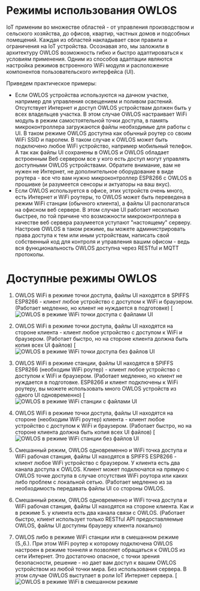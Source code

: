 # Режимы использования OWLOS 

IoT применим во множестве областей - от управления производством и сельского хозяйства, до офисов, квартир, частных домов и подсобных помещений. 
Каждая из областей накладывает свои правила и ограничения на IoT устройства. Осознавая это, мы заложили в архитектуру OWLOS возможность гибко и быстро адаптироваться к условиям применения.
Одним из способов адаптации являются настройка режимов встроенного WiFi модуля и расположение компонентов пользовательского интерфейса (UI).

Приведем практическое примеры:
- Если OWLOS устройства используются на дачном участке, например для управления освещением и поливом растений. Отсутствует Интернет и доступ OWLOS устройствам должен быть у всех владельцев участка. В этом случае OWLOS настраивает WiFi модуль в режим самостоятельной точки доступа, в память микроконтроллера загружаются файлы необходимые для работы с UI. В таком режиме OWLOS доступна как обычный роутер со своим WiFi SSID и паролем. В таком случае к OWLOS может быть подключено любое WiFi устройство, например мобильный телефон. А так как файлы UI сохранены в OWLOS и OWLOS обладает встроенным Веб сервером все у кого есть доступ могут управлять доступными OWLOS устройствами. Обратите внимание, вам не нужен не Интернет, не дополнительное оборудование в виде роутера - все что вам нужно микроконтроллер ESP8266 с OWLOS в прошивке (и разумеется сенсоры и актуаторы на ваш вкус).
- Если OWLOS используется в офисе, этих устройств очень много, есть Интернет и WiFi роутеры, то OWLOS может быть переведена в режим WiFi станции (обычного клиента), а файлы UI располагаться на офисном веб сервере. В этом случае UI работает несколько быстрее, по той причине что возможности микроконтроллера в качестве веб сервера разумеется уступают "настоящему" серверу. Настроив OWLOS в таком режиме, вы можете администрировать права доступа к тем или иным устройствам, написать свой собственный код для контроля и управления вашим офисом - ведь вся функциональность OWLOS доступна через RESTful и MQTT протоколы. 

# Доступные режимы OWLOS 
1. OWLOS WiFi в режиме точки доступа, файлы UI находятся в SPIFFS ESP8266 - клиент любое устройство с доступом к WiFi и браузером. (Работает медленно, но клиент не нуждается в подготовке)
[![OWLOS в режиме WiFi точки доступа с файлами UI](https://github.com/KirinDenis/owlos/raw/master/Documentation/En/Documentation/owlos_scheme_WiFIAPusage.png)

2. OWLOS WiFi в режиме точки доступа, файлы UI находятся на стороне клиента - клиент любое устройство с доступом к WiFi и браузером. (Работает быстро, но на стороне клиента должна быть копия всех UI файлов)
[![OWLOS в режиме WiFi точки доступа без файлов UI](https://github.com/KirinDenis/owlos/raw/master/Documentation/En/Documentation/owlos_scheme_WiFIAPusageUintClient.png)

3. OWLOS WiFi в режиме станции, файлы UI находятся в SPIFFS ESP8266 (необходим WiFi роутер) - клиент любое устройство с доступом к WiFi и браузером. (Работает медленно, но клиент не нуждается в подготовке. ESP8266 и клиент подключены к WiFi роутеру, вы можете использовать много OWLOS устройств из одного UI одновременно)
[![OWLOS в режиме WiFi станции с файлами UI](https://github.com/KirinDenis/owlos/raw/master/Documentation/En/Documentation/owlos_scheme_WiFISTusage.png)

4. OWLOS WiFi в режиме точки доступа, файлы UI находятся на стороне (необходим WiFi роутер) клиента - клиент любое устройство с доступом к WiFi и браузером. (Работает быстро, но на стороне клиента должна быть копия всех UI файлов)
[![OWLOS в режиме WiFi станции без файлов UI](https://github.com/KirinDenis/owlos/raw/master/Documentation/En/Documentation/owlos_scheme_WiFISTusageUintClient.png)

5. Смешанный режим, OWLOS одновременно и WiFi точка доступа и WiFi рабочая станция, файлы UI находятся в SPIFFS ESP8266 - клиент любое WiFi устройство с браузером. У клиента есть два канала доступа к OWLOS. Клиент может подключатся на прямую с OWLOS точке доступа в случае отсутствия WiFi роутора или каких либо проблем с локальной сетью. (Работает медленно из за необходимость передавать файлы UI со стороны OWLOS.

6. Смешанный режим, OWLOS одновременно и WiFi точка доступа и WiFi рабочая станция, файлы UI находятся на стороне клиента. Как и в режиме 5. у клиента есть два канала связи с OWLOS. (Работает быстро, клиент использует только RESTful API предоставляемые OWLOS, файлы UI доступны браузеру клиента локально)

7. OWLOS либо в режиме WiFi станции или в смешанном режиме (5.,6.). При этом WiFi роутер к которому подключена OWLOS настроен в режиме тоннеля и позволяет обращаться к OWLOS из сети Интернет. Это достаточно опасное, с точки зрения безопасности, решение - но дает вам доступ к вашим OWLOS устройством из любой точки мира. Без использования сервера. В этом случае OWLOS выступает в роли IoT Интернет сервера. 
[![OWLOS в режиме WiFi в смешанном режиме](https://github.com/KirinDenis/owlos/raw/master/Documentation/En/Documentation/owlos_scheme_WiFIMixedUsage.png)

